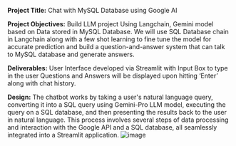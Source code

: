 **Project Title:**
Chat with MySQL Database using Google AI


**Project Objectives:**
Build LLM project Using Langchain, Gemini model based on Data stored in MySQL Database. 
We will use SQL Database chain in Langchain along with a few shot learning to fine tune the model for accurate prediction and build a question-and-answer system that can talk to MySQL database and generate answers.


**Deliverables:**
User Interface developed via Streamlit with Input Box to type in the user Questions and Answers will be displayed upon hitting ‘Enter’ along with chat history. 

**Design:**
The chatbot works by taking a user's natural language query, converting it into a SQL query using Gemini-Pro LLM model, executing the query on a SQL database, and then presenting the results back to the user in natural language. This process involves several steps of data processing and interaction with the Google API and a SQL database, all seamlessly integrated into a Streamlit application.
![image](https://github.com/SindhukPillai/MyGenAIProjects/assets/118899986/0790693e-d3c6-465f-ae6a-b2b11da685ed)

